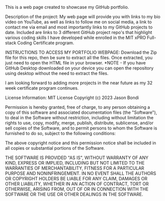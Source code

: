 This is a web page created to showcase my GitHub portfolio.

Description of the project: My web page will provide you with links to my bio video on YouTube, as well as links to follow me on social media, a link to contact me via email and most importantly links to my GitHub projects to date. Included are links to 3 different GitHub project repo's that highlight various coding skills I have developed while enrolled in the MIT xPRO Full-stack Coding Certificate program. 

INSTRUCTIONS TO ACCESS MY PORTFOLIO WEBPAGE: Download the Zip file for this repo, then be sure to extract all the files. Once extracted, you just need to open the HTML file in your browser. *NOTE - If you have GitHub Desktop downloaded on your device you can open the repository using desktop without the need to extract the files.

I am looking forward to adding more projects in the near future as my 32 week certificate program continues.

License Information: MIT License Copyright (c) 2023 Jason Bondi

Permission is hereby granted, free of charge, to any person obtaining a copy of this software and associated documentation files (the "Software"), to deal in the Software without restriction, including without limitation the rights to use, copy, modify, merge, publish, distribute, sublicense, and/or sell copies of the Software, and to permit persons to whom the Software is furnished to do so, subject to the following conditions:

The above copyright notice and this permission notice shall be included in all copies or substantial portions of the Software.

THE SOFTWARE IS PROVIDED "AS IS", WITHOUT WARRANTY OF ANY KIND, EXPRESS OR IMPLIED, INCLUDING BUT NOT LIMITED TO THE WARRANTIES OF MERCHANTABILITY, FITNESS FOR A PARTICULAR PURPOSE AND NONINFRINGEMENT. IN NO EVENT SHALL THE AUTHORS OR COPYRIGHT HOLDERS BE LIABLE FOR ANY CLAIM, DAMAGES OR OTHER LIABILITY, WHETHER IN AN ACTION OF CONTRACT, TORT OR OTHERWISE, ARISING FROM, OUT OF OR IN CONNECTION WITH THE SOFTWARE OR THE USE OR OTHER DEALINGS IN THE SOFTWARE.

